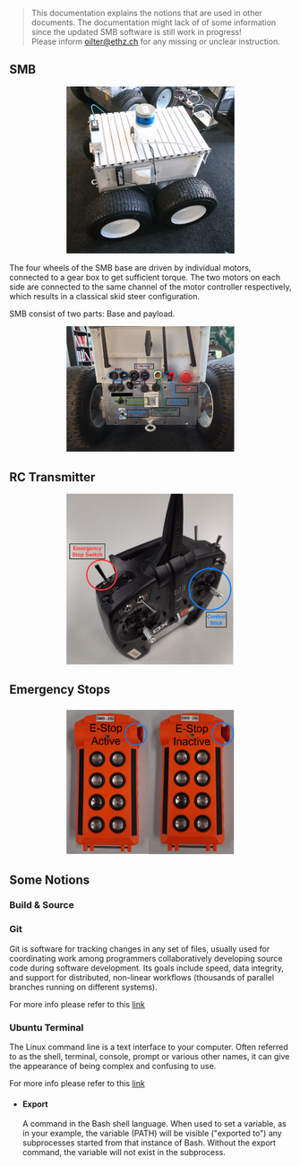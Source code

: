 > This documentation explains the notions that are used in other documents. The documentation might lack of of some information since the updated SMB software is still work in progress!  
> Please inform oilter@ethz.ch for any missing or unclear instruction.


## SMB 
<p align="center">
  <img style=" right;"  src="images/SMB.jpg" width="300" title="asd">
</p>

The four wheels of the SMB base are driven by individual motors, connected to a gear box to get sufficient torque. The two motors on each side are connected to the same channel of the motor controller respectively, which results in a classical skid steer configuration. 

SMB consist of two parts: Base and payload.

<p align="center">
  <img style=" left;"  src="images/SMB_Backpanel.png" width="300" title="asd">
</p>


## RC Transmitter
<p align="center">
  <img style=" right;"  src="images/RCTransmitter.png" width="300" title="asd">
</p>


## Emergency Stops
<p align="center">
  <img style=" right;"  src="images/E-Stop.png" width="300" title="asd">
</p>


## Some Notions

### Build & Source 

### Git 
Git is software for tracking changes in any set of files, usually used for coordinating work among programmers collaboratively developing source code during software development. Its goals include speed, data integrity, and support for distributed, non-linear workflows (thousands of parallel branches running on different systems).

For more info please refer to this [link](https://medium.com/@itswisdomagain/git-101-introduction-to-git-for-newbies-bb14f6f9fc1)

### Ubuntu Terminal 
The Linux command line is a text interface to your computer. Often referred to as the shell, terminal, console, prompt or various other names, it can give the appearance of being complex and confusing to use.

For more info please refer to this [link](https://ubuntu.com/tutorials/command-line-for-beginners#1-overview)


* #### Export 
  A command in the Bash shell language. When used to set a variable, as in your example, the variable (PATH) will be visible ("exported to") any subprocesses started from that instance of Bash. Without the export command, the variable will not exist in the subprocess.
